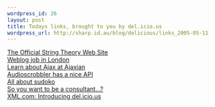 ```yaml
--- 
wordpress_id: 26
layout: post
title: Todays links, brought to you by del.icio.us
wordpress_url: http://sharp.id.au/blog/delicious/links_2005-05-11
---
```

<a href="http://superstringtheory.com/">The Official String Theory Web Site</a>
<br />
<a href="http://www.20six.co.uk/max/archive/2005/05/09/zwrlixq62dla.htm">Weblog job in London</a>
<br />
<a href="http://www.ajaxian.com/">Learn about Ajax at Ajaxian</a>
<br />
<a href="http://www.audioscrobbler.com/">Audioscrobbler has a nice API</a>
<br />
<a href="http://www.sudoku.com/">All about sudoko</a>
<br />
<a href="http://www.unixwiz.net/techtips/be-consultant.html">So you want to be a consultant...?</a>
<br />
<a href="http://www.xml.com/pub/a/2004/11/10/delicious.html">XML.com: Introducing del.icio.us</a>
<br />

